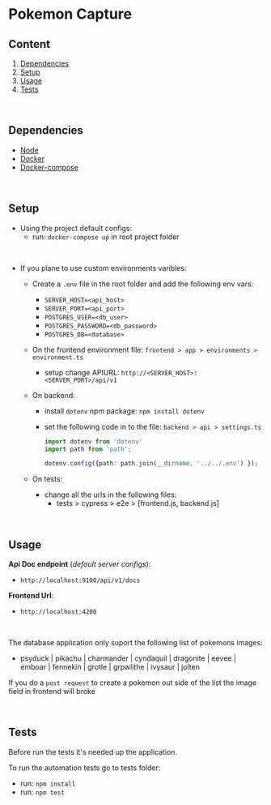 # Pokemon Capture 

## Content

1. [Dependencies](#dependencies)
2. [Setup](#setup)
3. [Usage](#usage)
4. [Tests](#tests)

<br/>

## Dependencies

- [Node](https://nodejs.org/en/)
- [Docker](https://docs.docker.com/reference/)
- [Docker-compose](https://docs.docker.com/compose/)

<br/>

## Setup

- Using the project default configs:
    - run: `docker-compose up` in root project folder

<br/>

- If you plane to use custom environments varibles:
    - Create a `.env` file in the root folder and add the following env vars:
        - `SERVER_HOST=<api_host>`
        - `SERVER_PORT=<api_port>`
        - `POSTGRES_USER=<db_user>`
        - `POSTGRES_PASSWORD=<db_password>`
        - `POSTGRES_DB=<database>`
    - On the frontend environment file: `frontend > app > environments > environment.ts` 
        - setup change APIURL: `http://<SERVER_HOST>:<SERVER_PORT>/api/v1` 
    - On backend:
        - install `dotenv` npm package: `npm install dotenv`
        - set the following code in to the file: `backend > api > settings.ts`

            ```typescript
            import dotenv from 'dotenv'
            import path from 'path';

            dotenv.config({path: path.join(__dirname, '../../.env') });
            ```

    - On tests:
        - change all the urls in the following files:
            - tests > cypress > e2e > [frontend.js, backend.js]

<br/>

## Usage

**Api Doc endpoint** (_default server configs_): 
- `http://localhost:9100/api/v1/docs`

**Frontend Url**: 
- `http://localhost:4200`

<br/>

The database application only suport the following list of pokemons images:

- psyduck | pikachu | charmander | cyndaquil | dragonite | eevee | emboar | fennekin | grotle | grpwlithe | ivysaur | jolten

If you do a `post request` to create a pokemon out side of the list the image field in frontend will broke 



<br/>

## Tests

Before run the tests it's needed up the application.

To run the automation tests go to tests folder:

- run: `npm install`
- run: `npm test`



